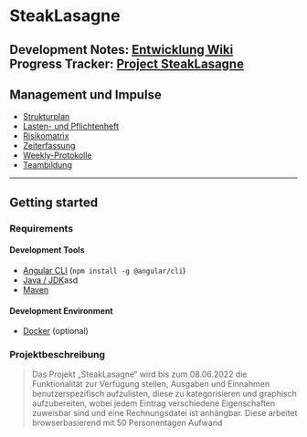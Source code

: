 # SteakLasagne

Development Notes: [Entwicklung Wiki](https://github.com/JayReturns/SteakLasagne/wiki/Entwicklung)  
Progress Tracker: [Project SteakLasagne](https://github.com/JayReturns/SteakLasagne/projects/2)
---
## Management und Impulse

* [Strukturplan](https://github.com/JayReturns/SteakLasagne/wiki/Management#strukturplan)
* [Lasten- und Pflichtenheft](https://github.com/JayReturns/SteakLasagne/wiki/Management#lasten--und-pflichtenheft)
* [Risikomatrix](https://github.com/JayReturns/SteakLasagne/wiki/Management#risikomanagement)
* [Zeiterfassung](https://github.com/JayReturns/SteakLasagne/discussions/categories/zeiterfassung)
* [Weekly-Protokolle](https://github.com/JayReturns/SteakLasagne/discussions/categories/weekly)
* [Teambildung](https://github.com/JayReturns/SteakLasagne/wiki/Management#teambildung)

---
## Getting started
### Requirements
#### Development Tools
* [Angular CLI](https://angular.io/) (`npm install -g @angular/cli`)
* [Java / JDK](https://www.java.com/de/)asd
* [Maven](https://maven.apache.org/)

#### Development Environment
* [Docker](https://www.docker.com/) (optional)

### Projektbeschreibung
>Das Projekt „SteakLasagne“ wird bis zum 08.06.2022 die Funktionalität zur Verfügung stellen, Ausgaben und Einnahmen benutzerspezifisch aufzulisten, diese zu kategorisieren und graphisch aufzubereiten, wobei jedem Eintrag verschiedene Eigenschaften zuweisbar sind und eine Rechnungsdatei ist anhängbar. Diese arbeitet browserbasierend mit 50 Personentagen Aufwand